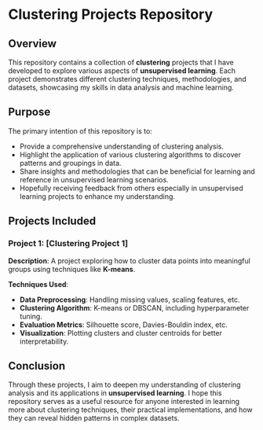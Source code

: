 # Clustering Projects Repository

## Overview
This repository contains a collection of **clustering** projects that I have developed to explore various aspects of **unsupervised learning**. Each project demonstrates different clustering techniques, methodologies, and datasets, showcasing my skills in data analysis and machine learning.

## Purpose
The primary intention of this repository is to:
- Provide a comprehensive understanding of clustering analysis.
- Highlight the application of various clustering algorithms to discover patterns and groupings in data.
- Share insights and methodologies that can be beneficial for learning and reference in unsupervised learning scenarios.
- Hopefully receiving feedback from others especially in unsupervised learning projects to enhance my understanding.

## Projects Included

### Project 1: [Clustering Project 1]
**Description**: A project exploring how to cluster data points into meaningful groups using techniques like **K-means**.
  
**Techniques Used**:
  - **Data Preprocessing**: Handling missing values, scaling features, etc.
  - **Clustering Algorithm**: K-means or DBSCAN, including hyperparameter tuning.
  - **Evaluation Metrics**: Silhouette score, Davies-Bouldin index, etc.
  - **Visualization**: Plotting clusters and cluster centroids for better interpretability.




## Conclusion
Through these projects, I aim to deepen my understanding of clustering analysis and its applications in **unsupervised learning**. I hope this repository serves as a useful resource for anyone interested in learning more about clustering techniques, their practical implementations, and how they can reveal hidden patterns in complex datasets.

